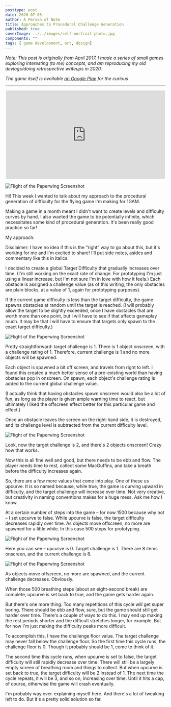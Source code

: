 ```yaml
---
posttype: post
date: 2020-07-05
author: A Person of Note
title: Approaches to Procedural Challenge Generation
published: true
coverImage: ../../images/self-portrait-photo.jpg
components: ""
tags: [ game development, art, design]
---
```


*Note: This post is originally from April 2017. I made a series of small games exploring interesting (to me) concepts, and am reproducing my old devlogs/doing retrospective writeups in 2020.*

*The game itself is available [on Google Play](https://play.google.com/store/apps/details?id=com.AMinorStudio.Flight_of_the_Paperwing&hl=en_US) for the curious*

---

<div style="margin:auto;width:100%;max-width:500px;height:0;padding-bottom:55%;position:relative;"><iframe src="https://giphy.com/embed/kZL0x1hBrGMWmw3RYU" width="100%" height="100%" style="position:absolute" frameBorder="0" class="giphy-embed" allowFullScreen></iframe></div>


![Flight of the Paperwing Screenshot](../../images/post-images/procedural-generation-1.png)

Hi! This week I wanted to talk about my approach to the procedural generation of difficulty for the flying game I'm making for 1GAM.

Making a game in a month meant I didn't want to create levels and difficulty curves by hand. I also wanted the game to be potentially infinite, which necessitates some kind of procedural generation. It's been really good practice so far!

My approach:

Disclaimer: I have no idea if this is the “right” way to go about this, but it's working for me and I'm excited to share! I'll put side notes, asides and commentary like this in italics.

I decided to create a global Target Difficulty that gradually increases over time. (I'm still working on the exact rate of change. For prototyping I'm just using a linear increase, but I'm not sure I'm in love with how it feels.) Each obstacle is assigned a challenge value (as of this writing, the only obstacles are plain blocks, at a value of 1,  again for prototyping purposes). 

If the current game difficulty is less than the target difficulty, the game spawns obstacles at random until the target is reached. (I will probably allow the target to be slightly exceeded, once I have obstacles that are worth more than one point, but I will have to see if that affects gameplay much. It may be that I will have to ensure that targets only spawn to the exact target difficulty.)

![Flight of the Paperwing Screenshot](../../images/post-images/procedural-generation-2.png)

Pretty straightforward: target challenge is 1. There is 1 object onscreen, with a challenge rating of 1.  Therefore, current challenge is 1 and no more objects will be spawned.

Each object is spawned a bit off screen, and travels from right to left. I found this created a much better sense of a pre-existing world than having obstacles pop in onscreen. On spawn, each object's challenge rating is added to the current global challenge value.

(I actually think that having obstacles spawn onscreen would also be a lot of fun, as long as the player is given ample warning time to react, but ultimately I liked the offscreen effect better for this particular game and effect.)

Once an obstacle leaves the screen on the right-hand side, it is destroyed, and its challenge level is subtracted from the current difficulty level.

![Flight of the Paperwing Screenshot](../../images/post-images/procedural-generation-3.png)

Look, now the target challenge is 2, and there's 2 objects onscreen! Crazy how that works.

Now this is all fine well and good, but there needs to be ebb and flow. The player needs time to rest, collect some MacGuffins, and take a breath before the difficulty increases again.

So, there are a few more values that come into play. One of these us upcurve. It is so named because, while true, the game is curving upward in difficulty, and the target challenge will increase over time. Not very creative, but creativity in naming conventions makes for a huge mess. Ask me how I know.

At a certain number of steps into the game – for now 1500 because why not – I set upcurve to false. While upcurve is false, the target difficulty decreases rapidly over time. As objects move offscreen, no more are spawned for a little while. In this case 500 steps for prototyping.

![Flight of the Paperwing Screenshot](../../images/post-images/procedural-generation-4.png)

Here you can see – upcurve is 0. Target challenge is 1. There are 8 items onscreen, and the current challenge is 8.

![Flight of the Paperwing Screenshot](../../images/post-images/procedural-generation-5.png)

As objects move offscreen, no more are spawned, and the current challenge decreases. Obviously.


When those 500 breathing steps (about an eight-second break) are complete, upcurve is set back to true, and the game gets harder again.

But there's one more thing. Too many repetitions of this cycle will get super boring. There should be ebb and flow, sure, but the game should still get harder over time. There's a couple of ways to do this. I may end up making the rest periods shorter and the difficult stretches longer, for example. But for now I'm just making the difficulty peaks more difficult.


To accomplish this, I have the challenge floor value. The target challenge may never fall below the challenge floor. So the first time this cycle runs, the challenge floor is 0. Though it probably should be 1, come to think of it. 

The second time this cycle runs, when upcurve is set to false, the target difficulty will still rapidly decrease over time. There will still be a largely empty screen of breathing room and things to collect. But when upcurve is set back to true, the target difficulty will be 2 instead of 1. The next time the cycle repeats, it will be 3, and so on, increasing over time. Until it hits a cap, of course, otherwise the game will crash eventually.

I'm probably way over-explaining myself here. And there's a lot of tweaking left to do. But it's a pretty solid solution so far.


  
